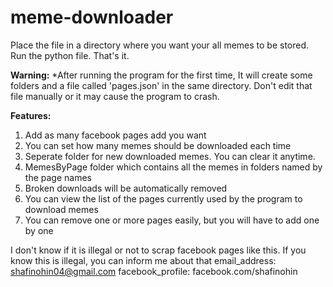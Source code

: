 # meme-downloader

Place the file in a directory where you want your all memes to be stored.
Run the python file. That's it.

<b>Warning:</b>
*After running the program for the first time, It will create some folders and a file called 'pages.json' in the same directory. Don't edit that file manually or it may cause the program to crash.


<b>Features:</b>
1) Add as many facebook pages add you want
2) You can set how many memes should be downloaded each time
3) Seperate folder for new downloaded memes. You can clear it anytime.
4) MemesByPage folder which contains all the memes in folders named by the page names
5) Broken downloads will be automatically removed
6) You can view the list of the pages currently used by the program to download memes
7) You can remove one or more pages easily, but you will have to add one by one



I don't know if it is illegal or not to scrap facebook pages like this. If you know this is illegal, you can inform me about that
email_address: shafinohin04@gmail.com
facebook_profile: facebook.com/shafinohin


